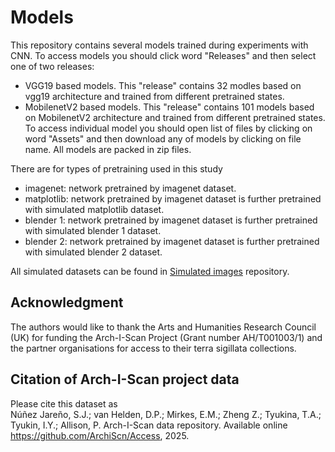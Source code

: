 # Models

This repository contains several models trained during experiments with CNN.
To access models you should click word "Releases" and then select one of two releases:
* VGG19 based models. This "release" contains 32 modles based on vgg19 architecture and trained from different pretrained states.
* MobilenetV2 based models. This "release" contains 101 models based on MobilenetV2 architecture and trained from different pretrained states.
To access individual model you should open list of files by clicking on word "Assets" and then download any of models by clicking on file name. All models are packed in zip files.

There are for types of pretraining used in this study
* imagenet: network pretrained by imagenet dataset.
* matplotlib: network pretrained by imagenet dataset is further pretrained with simulated matplotlib dataset.
* blender 1: network pretrained by imagenet dataset is further pretrained with simulated blender 1 dataset.
* blender 2: network pretrained by imagenet dataset is further pretrained with simulated blender 2 dataset.

All simulated datasets can be found in [Simulated images](https://github.com/ArchiScn/Simulated_images) repository.

## Acknowledgment
The authors would like to thank the Arts and Humanities Research Council (UK) for funding the Arch-I-Scan Project (Grant number AH/T001003/1) and the partner organisations for access to their terra sigillata collections.

## Citation of Arch-I-Scan project data
Please cite this dataset as<br>
Núñez Jareño, S.J.; van Helden, D.P.; Mirkes, E.M.; Zheng Z.; Tyukina, T.A.; Tyukin, I.Y.; Allison, P. Arch-I-Scan data repository. Available online https://github.com/ArchiScn/Access, 2025.
